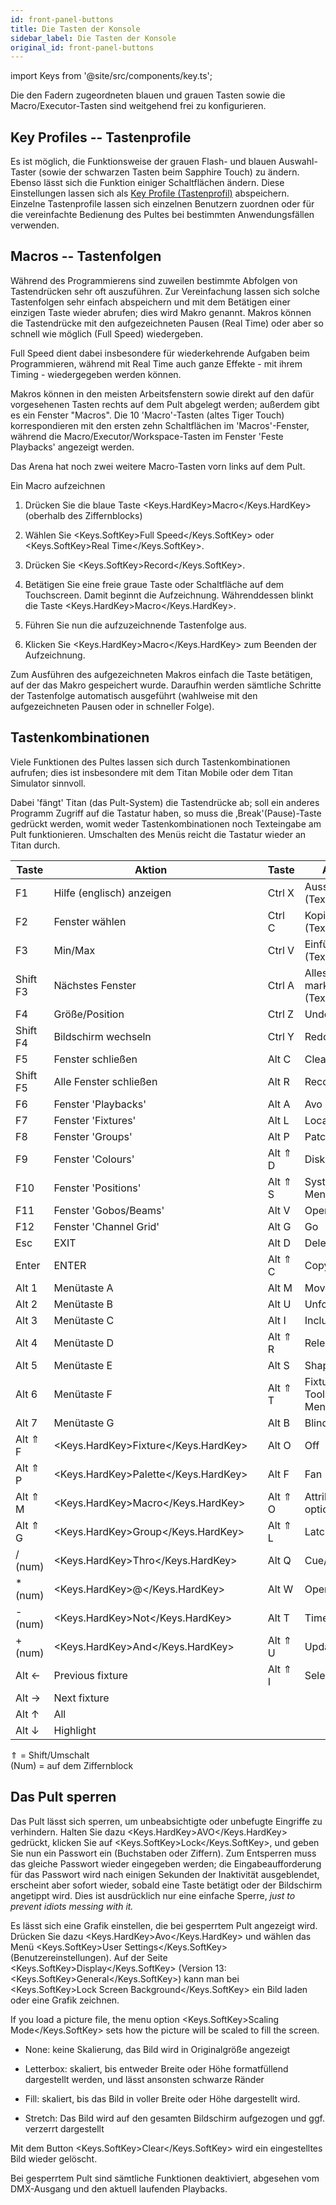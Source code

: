 ```yaml
---
id: front-panel-buttons
title: Die Tasten der Konsole
sidebar_label: Die Tasten der Konsole
original_id: front-panel-buttons
---
```


import Keys from '@site/src/components/key.ts';

Die den Fadern zugeordneten blauen und grauen Tasten sowie die
Macro/Executor-Tasten sind weitgehend frei zu konfigurieren.

Key Profiles -- Tastenprofile
-----------------------------

Es ist möglich, die Funktionsweise der grauen Flash- und blauen
Auswahl-Taster (sowie der schwarzen Tasten beim Sapphire Touch) zu
ändern. Ebenso lässt sich die Funktion einiger Schaltflächen ändern.
Diese Einstellungen lassen sich als [Key Profile (Tastenprofil)](../system-settings/key-profiles.md) abspeichern. Einzelne 
Tastenprofile lassen sich einzelnen Benutzern zuordnen oder für die 
vereinfachte Bedienung des Pultes bei bestimmten Anwendungsfällen verwenden.

Macros -- Tastenfolgen
----------------------

Während des Programmierens sind zuweilen bestimmte Abfolgen von
Tastendrücken sehr oft auszuführen. Zur Vereinfachung lassen sich solche
Tastenfolgen sehr einfach abspeichern und mit dem Betätigen einer
einzigen Taste wieder abrufen; dies wird Makro genannt. Makros können
die Tastendrücke mit den aufgezeichneten Pausen (Real Time) oder aber so
schnell wie möglich (Full Speed) wiedergeben.

Full Speed dient dabei insbesondere für wiederkehrende Aufgaben beim
Programmieren, während mit Real Time auch ganze Effekte - mit ihrem
Timing - wiedergegeben werden können.

Makros können in den meisten Arbeitsfenstern sowie direkt auf den dafür 
vorgesehenen Tasten rechts auf dem Pult abgelegt werden; außerdem gibt 
es ein Fenster "Macros". Die 10 'Macro'-Tasten (altes Tiger Touch) 
korrespondieren mit den ersten zehn Schaltflächen im 'Macros'-Fenster, 
während die Macro/Executor/Workspace-Tasten im Fenster 'Feste Playbacks' 
angezeigt werden.

Das Arena hat noch zwei weitere Macro-Tasten vorn links auf dem Pult.

Ein Macro aufzeichnen

1.  Drücken Sie die blaue Taste <Keys.HardKey>Macro</Keys.HardKey> (oberhalb des Ziffernblocks)

2.  Wählen Sie <Keys.SoftKey>Full Speed</Keys.SoftKey> oder <Keys.SoftKey>Real Time</Keys.SoftKey>.

3.  Drücken Sie <Keys.SoftKey>Record</Keys.SoftKey>.

4.  Betätigen Sie eine freie graue Taste oder Schaltfläche auf dem 
	Touchscreen. Damit beginnt die Aufzeichnung. Währenddessen blinkt die 
	Taste <Keys.HardKey>Macro</Keys.HardKey>.

5.  Führen Sie nun die aufzuzeichnende Tastenfolge aus.

6.  Klicken Sie <Keys.HardKey>Macro</Keys.HardKey> zum Beenden der Aufzeichnung.

Zum Ausführen des aufgezeichneten Makros einfach die Taste betätigen,
auf der das Makro gespeichert wurde. Daraufhin werden sämtliche Schritte
der Tastenfolge automatisch ausgeführt (wahlweise mit den
aufgezeichneten Pausen oder in schneller Folge).

Tastenkombinationen
-------------------

Viele Funktionen des Pultes lassen sich durch Tastenkombinationen
aufrufen; dies ist insbesondere mit dem Titan Mobile oder dem Titan
Simulator sinnvoll.

Dabei 'fängt' Titan (das Pult-System) die Tastendrücke ab; soll ein
anderes Programm Zugriff auf die Tastatur haben, so muss die
‚Break'(Pause)-Taste gedrückt werden, womit weder Tastenkombinationen
noch Texteingabe am Pult funktionieren. Umschalten des Menüs reicht die
Tastatur wieder an Titan durch.

Taste | Aktion | | Taste | Aktion
---|---|---|----|-----
  F1 	   |  Hilfe (englisch) anzeigen | |  Ctrl X   |  Ausschneiden (Text)
  F2       |  Fenster wählen            | |  Ctrl C   |  Kopieren (Text)
  F3       |  Min/Max		            | |  Ctrl V   |  Einfügen (Text)
  Shift F3 |  Nächstes Fenster          | |  Ctrl A   |  Alles markieren (Text)
  F4       |  Größe/Position		    | |  Ctrl Z   |  Undo
  Shift F4 |  Bildschirm wechseln       | |  Ctrl Y   |  Redo
  F5       |  Fenster schließen         | |  Alt C    |  Clear
  Shift F5 |  Alle Fenster schließen    | |  Alt R    |  Record 
  F6       |  Fenster 'Playbacks'       | |  Alt A    |  Avo (shift) 
  F7       |  Fenster 'Fixtures'  		| |  Alt L    |  Locate
  F8       |  Fenster 'Groups'    		| |  Alt P    |  Patch
  F9       |  Fenster 'Colours'   		| |  Alt ⇑ D  |  Disk
  F10      |  Fenster 'Positions' 		| |  Alt ⇑ S  |  System-Menü
  F11      |  Fenster 'Gobos/Beams'     | |  Alt V    |  Open/View
  F12      |  Fenster 'Channel Grid'    | |  Alt G    |  Go
  Esc      |  EXIT 			            | |  Alt D    |  Delete
  Enter    |  ENTER 	                | |  Alt ⇑ C  |  Copy
  Alt 1    |  Menütaste A               | |  Alt M    |  Move
  Alt 2    |  Menütaste B               | |  Alt U    |  Unfold
  Alt 3    |  Menütaste C               | |  Alt I    |  Include
  Alt 4    |  Menütaste D               | |  Alt ⇑ R  |  Release
  Alt 5    |  Menütaste E               | |  Alt S    |  Shape
  Alt 6    |  Menütaste F               | |  Alt ⇑ T  |  Fixture Tools/ML Menu
  Alt 7    |  Menütaste G               | |  Alt B    |  Blind
  Alt ⇑ F  |  <Keys.HardKey>Fixture</Keys.HardKey>               | |  Alt O    |  Off
  Alt ⇑ P  |  <Keys.HardKey>Palette</Keys.HardKey>               | |  Alt F    |  Fan
  Alt ⇑ M  |  <Keys.HardKey>Macro</Keys.HardKey>                 | |  Alt ⇑ O  |  Attribute options
  Alt ⇑ G  |  <Keys.HardKey>Group</Keys.HardKey>                 | |  Alt ⇑ L  |  Latch menu
  / (num)  |  <Keys.HardKey>Thro</Keys.HardKey>                  | |  Alt Q    |  Cue/Connect
  \* (num) |  <Keys.HardKey>@</Keys.HardKey>                     | |  Alt W    |  Open Window
  \- (num) |  <Keys.HardKey>Not</Keys.HardKey>                   | |  Alt T    |  Times
  \+ (num) |  <Keys.HardKey>And</Keys.HardKey>                   | |  Alt ⇑ U  |  Update
   Alt ←   |  Previous fixture    	    | |  Alt ⇑ I  |  Select If
   Alt →   |  Next fixture              | |           |  |
   Alt ↑   |  All                       | |           |  |
   Alt ↓   |  Highlight                 | |           |  |

⇑ = Shift/Umschalt\
(Num) = auf dem Ziffernblock

Das Pult sperren
----------------

Das Pult lässt sich sperren, um unbeabsichtigte oder unbefugte Eingriffe
zu verhindern. Halten Sie dazu <Keys.HardKey>AVO</Keys.HardKey> gedrückt, klicken Sie auf
<Keys.SoftKey>Lock</Keys.SoftKey>, und geben Sie nun ein Passwort ein (Buchstaben oder Ziffern).
Zum Entsperren muss das gleiche Passwort wieder eingegeben werden; die
Eingabeaufforderung für das Passwort wird nach einigen Sekunden der
Inaktivität ausgeblendet, erscheint aber sofort wieder, sobald eine
Taste betätigt oder der Bildschirm angetippt wird. Dies ist ausdrücklich
nur eine einfache Sperre, *just to prevent idiots messing with it.*

Es lässt sich eine Grafik einstellen, die bei gesperrtem Pult angezeigt
wird. Drücken Sie dazu <Keys.HardKey>Avo</Keys.HardKey> und wählen das Menü <Keys.SoftKey>User Settings</Keys.SoftKey>
(Benutzereinstellungen). Auf der Seite <Keys.SoftKey>Display</Keys.SoftKey> (Version 13:  <Keys.SoftKey>General</Keys.SoftKey>)
kann man bei <Keys.SoftKey>Lock Screen Background</Keys.SoftKey> ein Bild laden oder eine Grafik zeichnen.

If you load a picture file, the menu option <Keys.SoftKey>Scaling Mode</Keys.SoftKey> sets how
the picture will be scaled to fill the screen.

-   None: keine Skalierung, das Bild wird in Originalgröße angezeigt

-   Letterbox: skaliert, bis entweder Breite oder Höhe formatfüllend
    dargestellt werden, und lässt ansonsten schwarze Ränder

-   Fill: skaliert, bis das Bild in voller Breite oder Höhe dargestellt
    wird.

-   Stretch: Das Bild wird auf den gesamten Bildschirm aufgezogen und
    ggf. verzerrt dargestellt

Mit dem Button <Keys.SoftKey>Clear</Keys.SoftKey> wird ein eingestelltes Bild wieder gelöscht.

Bei gesperrtem Pult sind sämtliche Funktionen deaktiviert, abgesehen vom
DMX-Ausgang und den aktuell laufenden Playbacks.
